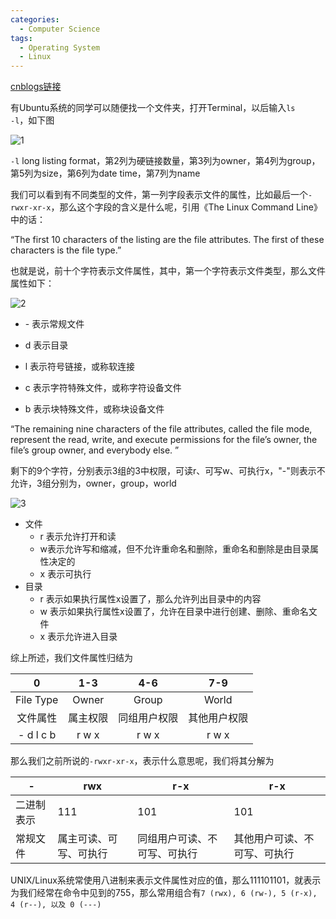 ```yaml
---
categories:
  - Computer Science
tags:
  - Operating System
  - Linux
---
```


[cnblogs链接](https://www.cnblogs.com/linkchen/p/13699139.html)

有Ubuntu系统的同学可以随便找一个文件夹，打开Terminal，以后输入<code>ls -l</code>，如下图

<img referrerPolicy="no-referrer" src="https://img2020.cnblogs.com/blog/1560524/202009/1560524-20200920110509024-806515355.png" alt="1">

`-l` long listing format，第2列为硬链接数量，第3列为owner，第4列为group，第5列为size，第6列为date time，第7列为name

我们可以看到有不同类型的文件，第一列字段表示文件的属性，比如最后一个<code>-rwxr-xr-x</code>，那么这个字段的含义是什么呢，引用《The Linux Command Line》中的话：

“The first 10 characters of the listing are the file attributes. The first of these characters is the file type.”

也就是说，前十个字符表示文件属性，其中，第一个字符表示文件类型，那么文件属性如下：

<img referrerPolicy="no-referrer" src="https://img2020.cnblogs.com/blog/1560524/202009/1560524-20200920110512368-976221495.png" alt="2">

* \- 表示常规文件

* d 表示目录

* l 表示符号链接，或称软连接

* c 表示字符特殊文件，或称字符设备文件

* b 表示块特殊文件，或称块设备文件

“The remaining nine characters of the file attributes, called the file mode, represent the read, write, and execute permissions for the file’s owner, the file’s group owner, and everybody else. ”

剩下的9个字符，分别表示3组的3中权限，可读r、可写w、可执行x，"-"则表示不允许，3组分别为，owner，group，world

<img referrerPolicy="no-referrer" src="https://img2020.cnblogs.com/blog/1560524/202009/1560524-20200920110614359-1649709247.png" alt="3">

* 文件
  * r 表示允许打开和读
  * w表示允许写和缩减，但不允许重命名和删除，重命名和删除是由目录属性决定的
  * x 表示可执行
* 目录
  * r 表示如果执行属性x设置了，那么允许列出目录中的内容
  * w 表示如果执行属性x设置了，允许在目录中进行创建、删除、重命名文件
  * x 表示允许进入目录

综上所述，我们文件属性归结为

|     0     |   1-3    |     4-6      |     7-9      |
| :-------: | :------: | :----------: | :----------: |
| File Type |  Owner   |    Group     |    World     |
| 文件属性  | 属主权限 | 同组用户权限 | 其他用户权限 |
| - d l c b |  r w x   |    r w x     |    r w x     |

那么我们之前所说的<code>-rwxr-xr-x</code>，表示什么意思呢，我们将其分解为

| -          | rwx                    | r-x                          | r-x                          |
| ---------- | ---------------------- | ---------------------------- | ---------------------------- |
| 二进制表示 | 111                    | 101                          | 101                          |
| 常规文件   | 属主可读、可写、可执行 | 同组用户可读、不可写、可执行 | 其他用户可读、不可写、可执行 |

UNIX/Linux系统常使用八进制来表示文件属性对应的值，那么111101101，就表示为我们经常在命令中见到的755，那么常用组合有`7 (rwx), 6 (rw-), 5 (r-x), 4 (r--), 以及 0 (---) `

